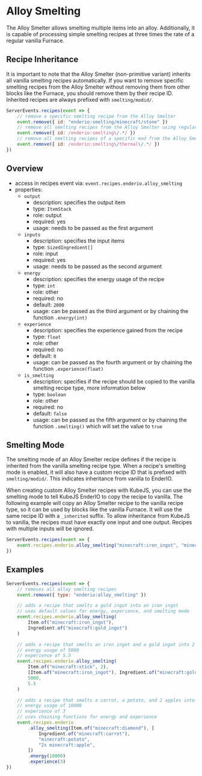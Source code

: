 # Alloy Smelting

The Alloy Smelter allows smelting multiple items into an alloy. Additionally, it is capable of processing simple smelting recipes
at three times the rate of a regular vanilla Furnace.

## Recipe Inheritance

It is important to note that the Alloy Smelter (non-primitive variant) inherits all vanilla smelting recipes automatically. If you
want to remove specific smelting recipes from the Alloy Smelter without removing them from other blocks like the Furnace, you should
remove them by their recipe ID. Inherited recipes are always prefixed with `smelting/modid/`.

```js
ServerEvents.recipes(event => {
    // remove a specific smelting recipe from the Alloy Smelter
    event.remove({ id: "enderio:smelting/minecraft/stone" })
    // remove all smelting recipes from the Alloy Smelter using regular expressions
    event.remove({ id: /enderio:smelting\/.*/ })
    // remove all smelting recipes of a specific mod from the Alloy Smelter using regular expressions
    event.remove({ id: /enderio:smelting\/thermal\/.*/ })
})
```

## Overview

-   access in recipes event via: `event.recipes.enderio.alloy_smelting`
-   properties:
    -   `output`
        -   description: specifies the output item
        -   type: `ItemStack`
        -   role: output
        -   required: yes
        -   usage: needs to be passed as the first argument
    -   `inputs`
        -   description: specifies the input items
        -   type: `SizedIngredient[]`
        -   role: input
        -   required: yes
        -   usage: needs to be passed as the second argument
    -   `energy`
        -   description: specifies the energy usage of the recipe
        -   type: `int`
        -   role: other
        -   required: no
        -   default: `2000`
        -   usage: can be passed as the third argument or by chaining the function `.energy(int)`
    -   `experience`
        -   description: specifies the experience gained from the recipe
        -   type: `float`
        -   role: other
        -   required: no
        -   default: `0`
        -   usage: can be passed as the fourth argument or by chaining the function `.experience(float)`
    -   `is_smelting`
        -   description: specifies if the recipe should be copied to the vanilla smelting recipe type, more information below
        -   type: `boolean`
        -   role: other
        -   required: no
        -   default: `false`
        -   usage: can be passed as the fifth argument or by chaining the function `.smelting()` which will set the value to `true`

## Smelting Mode

The smelting mode of an Alloy Smelter recipe defines if the recipe is inherited from the vanilla smelting recipe type. When a
recipe's smelting mode is enabled, it will also have a custom recipe ID that is prefixed with `smelting/modid/`. This indicates
inheritance from vanilla to EnderIO.

When creating custom Alloy Smelter recipes with KubeJS, you can use the smelting mode to tell KubeJS EnderIO to copy the recipe to
vanilla. The following example will copy an Alloy Smelter recipe to the vanilla recipe type, so it can be used by blocks like the
vanilla Furnace. It will use the same recipe ID with a `_inherited` suffix. To allow inheritance from KubeJS to vanilla, the recipes
must have exactly one input and one output. Recipes with multiple inputs will be ignored.

```js
ServerEvents.recipes(event => {
    event.recipes.enderio.alloy_smelting("minecraft:iron_ingot", "minecraft:gold_ingot").smelting()
})
```

## Examples

```js
ServerEvents.recipes(event => {
    // removes all alloy smelting recipes
    event.remove({ type: "enderio:alloy_smelting" })

    // adds a recipe that smelts a gold ingot into an iron ingot
    // uses default values for energy, experience, and smelting mode
    event.recipes.enderio.alloy_smelting(
        Item.of("minecraft:iron_ingot"),
        Ingredient.of("minecraft:gold_ingot")
    )

    // adds a recipe that smelts an iron ingot and a gold ingot into 2 sticks
    // energy usage of 5000
    // experience of 5.5
    event.recipes.enderio.alloy_smelting(
        Item.of("minecraft:stick", 2),
        [Item.of("minecraft:iron_ingot"), Ingredient.of("minecraft:gold_ingot")],
        5000,
        5.5
    )

    // adds a recipe that smelts a carrot, a potato, and 2 apples into a diamond
    // energy usage of 10000
    // experience of 3
    // uses chaining functions for energy and experience
    event.recipes.enderio
        .alloy_smelting(Item.of("minecraft:diamond"), [
            Ingredient.of("minecraft:carrot"),
            "minecraft:potato",
            "2x minecraft:apple",
        ])
        .energy(10000)
        .experience(3)
})
```
